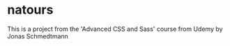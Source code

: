 # natours

This is a project from the 'Advanced CSS and Sass' course from Udemy by Jonas Schmedtmann
